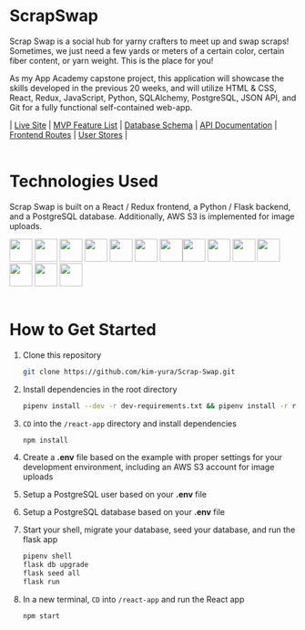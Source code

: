 # ScrapSwap

Scrap Swap is a social hub for yarny crafters to meet up and swap scraps! Sometimes, we just need a few yards or meters of a certain color, certain fiber content, or yarn weight. This is the place for you!

As my App Academy capstone project, this application will showcase the skills developed in the previous 20 weeks, and will utilize HTML & CSS, React, Redux, JavaScript, Python, SQLAlchemy, PostgreSQL, JSON API, and Git for a fully functional self-contained web-app.

| [Live Site](https://scrapswap.herokuapp.com/)
| [MVP Feature List](https://github.com/kim-yura/Scrap-Swap/wiki/MVP-List)
| [Database Schema](https://github.com/kim-yura/Scrap-Swap/wiki/Database-Schema)
| [API Documentation](https://github.com/kim-yura/Scrap-Swap/wiki/API-Documentation)
| [Frontend Routes](https://github.com/kim-yura/Scrap-Swap/wiki/Frontend-Routes)
| [User Stores](https://github.com/kim-yura/Scrap-Swap/wiki/User-Stories)
|
<br/><br/>

# Technologies Used

Scrap Swap is built on a React / Redux frontend, a Python / Flask backend, and a PostgreSQL database. Additionally, AWS S3 is implemented for image uploads.

<img src="https://cdn.jsdelivr.net/gh/devicons/devicon/icons/react/react-original.svg" height=40/>  <img src="https://cdn.jsdelivr.net/gh/devicons/devicon/icons/redux/redux-original.svg" height=40/>  <img src="https://cdn.jsdelivr.net/gh/devicons/devicon/icons/python/python-original.svg" height=40/>  <img src="https://cdn.jsdelivr.net/gh/devicons/devicon/icons/flask/flask-original.svg" height=40/>  <img src="https://cdn.jsdelivr.net/gh/devicons/devicon/icons/postgresql/postgresql-original-wordmark.svg" height=40 />  <img src="https://cdn.jsdelivr.net/gh/devicons/devicon/icons/sqlalchemy/sqlalchemy-original.svg" height=40/>  <img  src="https://cdn.jsdelivr.net/gh/devicons/devicon/icons/html5/html5-original.svg"  height=40/><img  src="https://cdn.jsdelivr.net/gh/devicons/devicon/icons/css3/css3-original.svg"  height=40/>  <img src="https://cdn.jsdelivr.net/gh/devicons/devicon/icons/javascript/javascript-original.svg"  height=40/>  <img src="https://cdn.jsdelivr.net/gh/devicons/devicon/icons/nodejs/nodejs-plain-wordmark.svg" height=40/>  <img  src="https://cdn.jsdelivr.net/gh/devicons/devicon/icons/git/git-original.svg"  height=40/>  <img src="https://cdn.jsdelivr.net/gh/devicons/devicon/icons/docker/docker-original.svg" height=40/>  <img  src="https://cdn.jsdelivr.net/gh/devicons/devicon/icons/vscode/vscode-original.svg"  height=40/>  <img src="https://cdn.jsdelivr.net/gh/devicons/devicon/icons/amazonwebservices/amazonwebservices-original-wordmark.svg" height=40 />
<br/><br/>

# How to Get Started

1. Clone this repository
   ```bash
   git clone https://github.com/kim-yura/Scrap-Swap.git
   ```

2. Install dependencies in the root directory

   ```bash
   pipenv install --dev -r dev-requirements.txt && pipenv install -r requirements.txt
   ```

3. `CD` into the `/react-app` directory and install dependencies

   ```bash
   npm install
   ```

4. Create a **.env** file based on the example with proper settings for your
   development environment, including an AWS S3 account for image uploads

5. Setup a PostgreSQL user based on your **.env** file

6. Setup a PostgreSQL database based on your **.env** file

7. Start your shell, migrate your database, seed your database, and run the flask app

   ```bash
   pipenv shell
   flask db upgrade
   flask seed all
   flask run
   ```

8. In a new terminal, `CD` into `/react-app` and run the React app

   ```bash
   npm start
   ```
